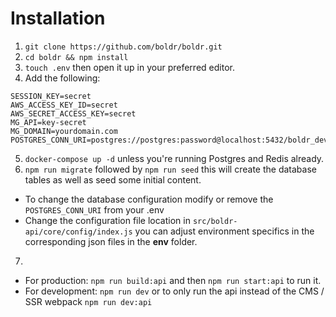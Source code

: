 Installation
==========

1. `git clone https://github.com/boldr/boldr.git`
2. `cd boldr && npm install`
3. `touch .env` then open it up in your preferred editor.
4. Add the following:  
```
SESSION_KEY=secret
AWS_ACCESS_KEY_ID=secret
AWS_SECRET_ACCESS_KEY=secret
MG_API=key-secret
MG_DOMAIN=yourdomain.com
POSTGRES_CONN_URI=postgres://postgres:password@localhost:5432/boldr_development
```
5. `docker-compose up -d` unless you're running Postgres and Redis already.
6. `npm run migrate` followed by `npm run seed` this will create the database tables as well as seed some initial content.
  - To change the database configuration modify or remove the `POSTGRES_CONN_URI` from your .env
  - Change the configuration file location in `src/boldr-api/core/config/index.js` you can adjust environment specifics in the corresponding json files in the **env** folder.
7. 
  - For production: `npm run build:api` and then `npm run start:api` to run it.
  - For development: `npm run dev` or to only run the api instead of the CMS / SSR webpack `npm run dev:api`

